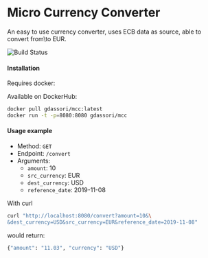 # Micro Currency Converter
An easy to use currency converter, uses ECB data as source, able to convert from\to EUR.



![Build Status](https://travis-ci.org/gdassori/currencyconverter.svg?branch=master)
#### Installation

Requires docker:

Available on DockerHub:
```bash
docker pull gdassori/mcc:latest
docker run -t -p=8080:8080 gdassori/mcc
```

#### Usage example

- Method: `GET`
- Endpoint: `/convert`
- Arguments:
    - `amount`: 10
    - `src_currency`: EUR
    - `dest_currency`: USD
    - `reference_date`: 2019-11-08

With curl

```bash
curl "http://localhost:8080/convert?amount=10&\
&dest_currency=USD&src_currency=EUR&reference_date=2019-11-08"
```

would return:

```bash
{"amount": "11.03", "currency": "USD"}
```

